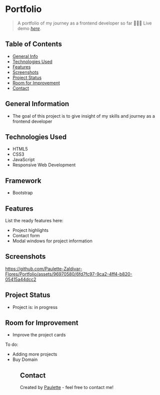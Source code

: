 # Portfolio
> A portfolio of my journey as a frontend developer so far 👩🏽‍💻
> Live demo [_here_](https://paulette-zaldivar-flores.netlify.app/).

## Table of Contents
* [General Info](#general-information)
* [Technologies Used](#technologies-used)
* [Features](#features)
* [Screenshots](#screenshots)
* [Project Status](#project-status)
* [Room for Improvement](#room-for-improvement)
* [Contact](#contact)


## General Information
<ul><li>The goal of this project is to give insight of my skills and journey as a frontend developer</li></ul>


## Technologies Used
<ul>
  <li>HTML5</li>
  <li>CSS3</li>
  <li>JavaScript</li>
  <li>Responsive Web Development</li> </ul>
  
  
 ## Framework 
<ul>
  <li>Bootstrap</li></ul>
  


## Features
List the ready features here:
<ul>
  <li>Project highlights</li>
  <li>Contact form</li>
  <li>Modal windows for project information</li></ul>


## Screenshots



https://github.com/Paulette-Zaldivar-Flores/Portfolio/assets/96970580/6fd7fc97-9ca2-4ff4-b820-05415a44dcc2








## Project Status
<ul>
<li>Project is: in progress</li></ul>


## Room for Improvement
<ul>
<li>Improve the project cards</li></ul>


To do:
<ul>
  <li>Adding more projects</li>
  <li>Buy Domain</li><ul>


## Contact
Created by [Paulette](https://paulette-zaldivar-flores.netlify.app/) - feel free to contact me!
